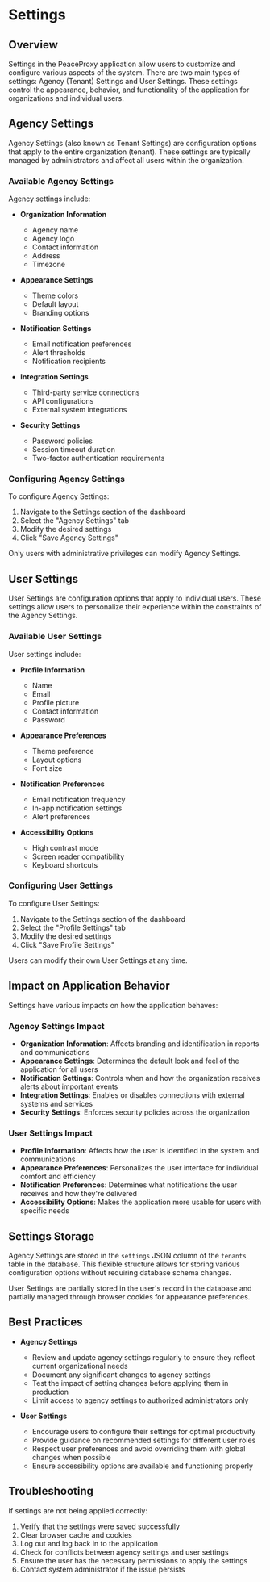 # Settings

## Overview

Settings in the PeaceProxy application allow users to customize and configure various aspects of the system. There are two main types of settings: Agency (Tenant) Settings and User Settings. These settings control the appearance, behavior, and functionality of the application for organizations and individual users.

## Agency Settings

Agency Settings (also known as Tenant Settings) are configuration options that apply to the entire organization (tenant). These settings are typically managed by administrators and affect all users within the organization.

### Available Agency Settings

Agency settings include:

- **Organization Information**
  - Agency name
  - Agency logo
  - Contact information
  - Address
  - Timezone

- **Appearance Settings**
  - Theme colors
  - Default layout
  - Branding options

- **Notification Settings**
  - Email notification preferences
  - Alert thresholds
  - Notification recipients

- **Integration Settings**
  - Third-party service connections
  - API configurations
  - External system integrations

- **Security Settings**
  - Password policies
  - Session timeout duration
  - Two-factor authentication requirements

### Configuring Agency Settings

To configure Agency Settings:

1. Navigate to the Settings section of the dashboard
2. Select the "Agency Settings" tab
3. Modify the desired settings
4. Click "Save Agency Settings"

Only users with administrative privileges can modify Agency Settings.

## User Settings

User Settings are configuration options that apply to individual users. These settings allow users to personalize their experience within the constraints of the Agency Settings.

### Available User Settings

User settings include:

- **Profile Information**
  - Name
  - Email
  - Profile picture
  - Contact information
  - Password

- **Appearance Preferences**
  - Theme preference
  - Layout options
  - Font size

- **Notification Preferences**
  - Email notification frequency
  - In-app notification settings
  - Alert preferences

- **Accessibility Options**
  - High contrast mode
  - Screen reader compatibility
  - Keyboard shortcuts

### Configuring User Settings

To configure User Settings:

1. Navigate to the Settings section of the dashboard
2. Select the "Profile Settings" tab
3. Modify the desired settings
4. Click "Save Profile Settings"

Users can modify their own User Settings at any time.

## Impact on Application Behavior

Settings have various impacts on how the application behaves:

### Agency Settings Impact

- **Organization Information**: Affects branding and identification in reports and communications
- **Appearance Settings**: Determines the default look and feel of the application for all users
- **Notification Settings**: Controls when and how the organization receives alerts about important events
- **Integration Settings**: Enables or disables connections with external systems and services
- **Security Settings**: Enforces security policies across the organization

### User Settings Impact

- **Profile Information**: Affects how the user is identified in the system and communications
- **Appearance Preferences**: Personalizes the user interface for individual comfort and efficiency
- **Notification Preferences**: Determines what notifications the user receives and how they're delivered
- **Accessibility Options**: Makes the application more usable for users with specific needs

## Settings Storage

Agency Settings are stored in the `settings` JSON column of the `tenants` table in the database. This flexible structure allows for storing various configuration options without requiring database schema changes.

User Settings are partially stored in the user's record in the database and partially managed through browser cookies for appearance preferences.

## Best Practices

- **Agency Settings**
  - Review and update agency settings regularly to ensure they reflect current organizational needs
  - Document any significant changes to agency settings
  - Test the impact of setting changes before applying them in production
  - Limit access to agency settings to authorized administrators only

- **User Settings**
  - Encourage users to configure their settings for optimal productivity
  - Provide guidance on recommended settings for different user roles
  - Respect user preferences and avoid overriding them with global changes when possible
  - Ensure accessibility options are available and functioning properly

## Troubleshooting

If settings are not being applied correctly:

1. Verify that the settings were saved successfully
2. Clear browser cache and cookies
3. Log out and log back in to the application
4. Check for conflicts between agency settings and user settings
5. Ensure the user has the necessary permissions to apply the settings
6. Contact system administrator if the issue persists
